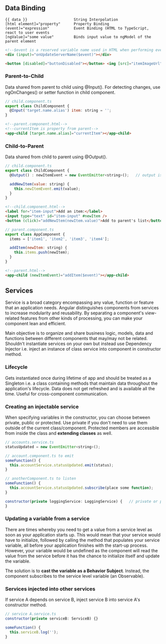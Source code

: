 ## Data Binding

```
{{ data }}                     String Interpolation
[html element]="property"      Property Binding
(event)="expression"           Event Binding (HTML to TypeScript, react to user events
[ngValue]="some value"         Binds input value to ngModel of the parent element
```

```html
<!--$event is a reserved variable name used in HTML when performing event binding, outputs the data emitted from the event-->
<div (input)="onUpdateServerName($event)"></div>

<button [disabled]="buttonDisabled"></button> <img [src]="itemImageUrl" />
```

### Parent-to-Child

Data shared from parent to child using @Input(). For detecting changes, use ngOnChanges() or setter function in child component.

```js
// child.component.ts
export class ChildComponent {
  @Input('target.name.alias') item: string = '';
}
```

```html
<!--parent.component.html-->
<!--currentItem is property from parent-->
<app-child [target.name.alias]="currentItem"></app-child>
```

### Child-to-Parent

Data shared from child to parent using @Output().

```js
// child.component.ts
export class ChildComponent {
  @Output() : newItemEvent = new EventEmitter<string>();   // output is string type

  addNewItem(value: string) {
    this.newItemEvent.emit(value);
  }
}
```

```html
<!--child.component.html-->
<label for="item-input">Add an item:</label>
<input type="text" id="item-input" #newItem />
<button (click)="addNewItem(newItem.value)">Add to parent's list</button>
```

```javascript
// parent.component.ts
export class AppComponent {
  items = ['item1', 'item2', 'item3', 'item4'];

  addItem(newItem: string) {
    this.items.push(newItem);
  }
}
```

```html
<!--parent.html-->
<app-child (newItemEvent)="addItem($event)"></app-child>
```

## Services

Service is a broad category encompassing any value, function or feature that an application needs. Angular distinguishes components from services to increase modularity and reusability. By separating a component's view-related features from other kinds of processing, you can make your component lean and efficient.

Main objective is to organize and share business logic, models, data and functions between different components that may/may not be related. Shouldn't instantiate services on your own but instead use Dependency Injector i.e. inject an instance of class service into component in constructor method.

### Lifecycle

Gets instantiated once during lifetime of app and should be treated as a Singleton i.e. a class containing methods that maintain data throughout the application's lifecycle. Data does not get refreshed and is available all the time. Useful for cross-component communication.

### Creating an injectable service

When specifying variables in the constructor, you can choose between private, public or protected. Use private if you don't need to use them outside of the current class/component. Protected members are accessible from inside the class and **extending classes** as well.

```js
// accounts.service.ts
statusUpdated = new EventEmitter<string>();

// account.component.ts to emit
someFunction() {
  this.accountService.statusUpdated.emit(status);
}

// anotherComponent.ts to listen
someFunction() {
  this.accountService.statusUpdated.subscribe(place some function);
}

constructor(private loggingService: LoggingService) {   // private or public. Need perform this for both service and component.ts
}
```

### Updating a variable from a service

There are times whereby you need to get a value from a service level as soon as your application starts up. This would mean that your service would have to initialize, followed by calling the method that populates your service variable, all before your application finishes with the start-up process. However, your variable would be undefined as the component will read the value from the service before it has the chance to initialize itself and update the variable.

The solution is to **cast the variable as a Behavior Subject**. Instead, the component subscribes to the service level variable (an Observable).

### Services injected into other services

If service A depends on service B, inject service B into service A's constructor method.

```js
// service A.service.ts
constructor(private serviceB: ServiceB) {}

someFunction() {
  this.serviceB.log('');
}
```
